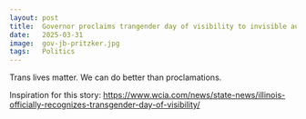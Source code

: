 ```yaml
---
layout: post
title:  Governor proclaims trangender day of visibility to invisible audience
date:   2025-03-31
image:  gov-jb-pritzker.jpg
tags:   Politics
---
```


Trans lives matter. We can do better than proclamations. 

Inspiration for this story: https://www.wcia.com/news/state-news/illinois-officially-recognizes-transgender-day-of-visibility/